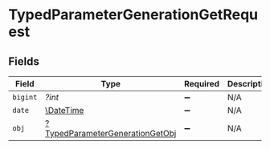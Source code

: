 # TypedParameterGenerationGetRequest


## Fields

| Field                                                                                        | Type                                                                                         | Required                                                                                     | Description                                                                                  |
| -------------------------------------------------------------------------------------------- | -------------------------------------------------------------------------------------------- | -------------------------------------------------------------------------------------------- | -------------------------------------------------------------------------------------------- |
| `bigint`                                                                                     | *?int*                                                                                       | :heavy_minus_sign:                                                                           | N/A                                                                                          |
| `date`                                                                                       | [\DateTime](https://www.php.net/manual/en/class.datetime.php)                                | :heavy_minus_sign:                                                                           | N/A                                                                                          |
| `obj`                                                                                        | [?TypedParameterGenerationGetObj](../../models/operations/TypedParameterGenerationGetObj.md) | :heavy_minus_sign:                                                                           | N/A                                                                                          |